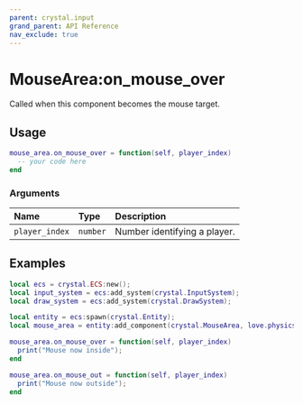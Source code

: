```yaml
---
parent: crystal.input
grand_parent: API Reference
nav_exclude: true
---
```


# MouseArea:on_mouse_over

Called when this component becomes the mouse target.

## Usage

```lua
mouse_area.on_mouse_over = function(self, player_index)
  -- your code here
end
```

### Arguments

| Name           | Type     | Description                  |
| :------------- | :------- | :--------------------------- |
| `player_index` | `number` | Number identifying a player. |

## Examples

```lua
local ecs = crystal.ECS:new();
local input_system = ecs:add_system(crystal.InputSystem);
local draw_system = ecs:add_system(crystal.DrawSystem);

local entity = ecs:spawn(crystal.Entity);
local mouse_area = entity:add_component(crystal.MouseArea, love.physics.newCircleShape(10));

mouse_area.on_mouse_over = function(self, player_index)
  print("Mouse now inside");
end

mouse_area.on_mouse_out = function(self, player_index)
  print("Mouse now outside");
end
```
